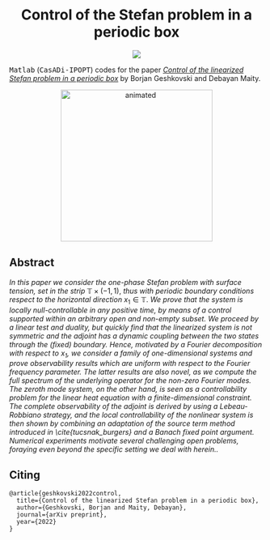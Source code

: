 <!-- Title -->
<h1 align="center">
  Control of the Stefan problem in a periodic box
</h1>

<p align="center">
  <img src="https://zenodo.org/badge/DOI/10.1142/S0218202523500136.svg" link="https://doi.org/10.1142/S0218202523500136">
</p>

<tt>Matlab</tt> (<tt>CasADi-IPOPT</tt>) codes for the paper 
[*Control of the linearized Stefan problem in a periodic box*](https://doi.org/10.48550/arXiv.2203.03012) by Borjan Geshkovski and Debayan Maity. 

<p align="center">
  <img src="figures/stefan-video.gif" alt="animated" width="300"/>
</p>

## Abstract

*In this paper we consider the one-phase Stefan problem with surface tension, set in the strip* $\mathbb{T}\times(-1,1)$, *thus with periodic boundary conditions respect to the horizontal direction* $x_1\in\mathbb{T}$. *We prove that the system is locally null-controllable in any positive time, by means of a control supported within an arbitrary open and non-empty subset. We proceed by a linear test and duality, but quickly find that the linearized system is not symmetric and the adjoint has a dynamic coupling between the two states through the (fixed) boundary. Hence, motivated by a Fourier decomposition with respect to $x_1$, we consider a family of one-dimensional systems and prove observability results which are uniform with respect to the Fourier frequency parameter. The latter results are also novel, as we compute the full spectrum of the underlying operator for the non-zero Fourier modes. The zeroth mode system, on the other hand, is seen as a controllability problem for the linear heat equation with a finite-dimensional constraint. The complete observability of the adjoint is derived by using a Lebeau-Robbiano strategy, and the local controllability of the nonlinear system is then shown by combining an adaptation of the source term method introduced in \cite{tucsnak_burgers} and a Banach fixed point argument. Numerical experiments motivate several challenging open problems, foraying even beyond the specific setting we deal with herein..*

## Citing

```
@article{geshkovski2022control,
  title={Control of the linearized Stefan problem in a periodic box},
  author={Geshkovski, Borjan and Maity, Debayan},
  journal={arXiv preprint},
  year={2022}
}
```
